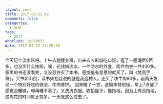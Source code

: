 ```yaml
---
layout: post
title: 2017-03-12_42
comments: false
categories:
  - 日记
tags:
  - 2017
abbrlink: 1907d037
date: 2017-03-12 22:29:20
---
```


  今天记个流水账吧。上午去趟健身房，出来去五彩城吃口饭，逛了一圈消费6百多，也没买什么啥啊，唉，花钱如流水。一件防水的外套，两件内衣一共400多。家里的书还没看完，又没忍住买了本书，感觉挺有意思的就买了，叫《梵高手稿》，买书如山倒，读书如抽丝说的就是我这种人。还买了块牛肉90多，前两天发现一个特别好吃的做法，牛肉卷饼。
  回来睡了一觉，这周末特别怪，早上7点醒了感觉没睡够，却再睡不着了。又洗洗衣服，收拾屋子，拖拖地，因为上周没拖地，这周花的时间就比较多。一天就这么过去了。

